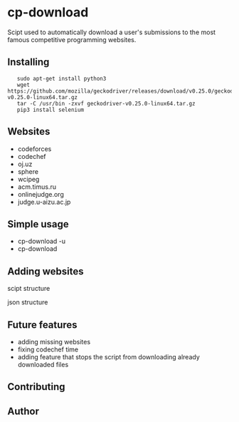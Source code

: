 # cp-download
Scipt used to automatically download a user's submissions to the most famous competitive programming websites.

## Installing
```
   sudo apt-get install python3
   wget https://github.com/mozilla/geckodriver/releases/download/v0.25.0/geckodriver-v0.25.0-linux64.tar.gz
   tar -C /usr/bin -zxvf geckodriver-v0.25.0-linux64.tar.gz
   pip3 install selenium
```
## Websites

- codeforces
- codechef
- oj.uz
- sphere
- wcipeg
- acm.timus.ru
- onlinejudge.org
- judge.u-aizu.ac.jp


## Simple usage

- cp-download -u
- cp-download

## Adding websites

scipt structure

json structure

## Future features

- adding missing websites
- fixing codechef time
- adding feature that stops the script from downloading already downloaded files

## Contributing

## Author
